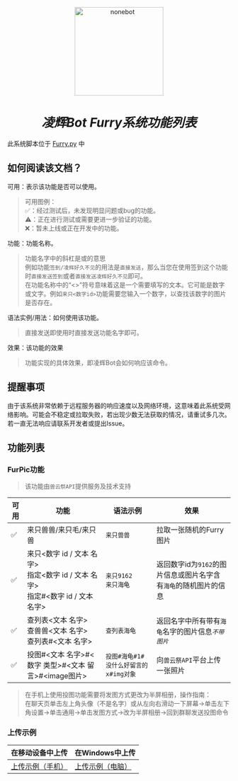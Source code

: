 <p align="center">
  <a href="https://github.com/Harmless-Turtle/LingHuiBot"><img src="http://q.qlogo.cn/headimg_dl?dst_uin=3806419216&spec=640&img_type=jpg" width="200" height="200" alt="nonebot"></a>
</p>

<h1 align="center"><em>凌辉Bot Furry系统功能列表</em></h1>

此系统脚本位于 <a href="https://github.com/Harmless-Turtle/LingHuiBot/blob/main/src/plugins/Furry.py">Furry.py</a> 中

## 如何阅读该文档？
可用：表示该功能是否可以使用。<br>
> 可用图例：<br>✅：经过测试后，未发现明显问题或bug的功能。<br>⚠️：正在进行测试或需要更进一步验证的功能。<br>❌：暂未上线或正在开发中的功能。

功能：功能名称。<br>
> 功能名字中的斜杠是或的意思<br>例如功能`签到/凌辉好久不见`的用法是`直接发送`，那么当您在使用签到这个功能时`直接发送签到`或者`直接发送凌辉好久不见`即可。<br>在功能名称中的“<>”符号意味着这是一个需要填写的文本。它可能是数字或文字。例如`来只<数字id>`功能需要您输入一个数字，以查找该数字的图片是否存在。

语法实例/用法：如何使用该功能。
> 直接发送即使用时直接发送功能名字即可。

效果：该功能的效果
> 功能实现的具体效果，即凌辉Bot会如何响应该命令。

## 提醒事项
由于该系统非常依赖于远程服务器的响应速度以及网络环境，这意味着此系统受网络影响。可能会不稳定或拉取失败，若出现少数无法获取的情况，请重试多几次。若一直无法响应请联系开发者或提出Issue。

## 功能列表
<h3>FurPic功能</h3>

> 该功能由`兽云祭API`提供服务及技术支持

|可用|功能|语法示例|效果|
|----|----|----|----|
|✅|来只兽兽/来只毛/来只兽|`来只兽兽`|拉取一张随机的Furry图片|
|✅|来只<数字 id / 文本 名字><br>指定<数字 id / 文本 名字><br>指定#<数字 id / 文本 名字>|`来只9162`<br>`来只海龟`|返回数字id为`9162`的图片信息或图片名字含有`海龟`的随机图片的信息|
|✅|查列表<文本 名字><br>查兽兽<文本 名字><br>查列表#<文本 名字>|`查列表海龟`|返回名字中所有带有`海龟`名字的图片信息<em>`不带图片`</em>|
|✅|投图#<文本 名字>#<数字 类型>#<文本 留言>#<image图片>|`投图#海龟#1#没什么好留言的x#img对象`|向`兽云祭API`平台上传一张照片|

> 在手机上使用投图功能需要将发图方式更改为半屏相册，操作指南：<br>在聊天页单击左上角头像（不是名字）或从左向右滑动一下屏幕->单击左下角设置->单击通用->单击发图方式->改为半屏相册->回到群聊发送投图命令

### 上传示例
|在移动设备中上传|在Windows中上传|
|----|----|
|<a href="https://github.com/Harmless-Turtle/LingHuiBot/blob/main/Markdown/Example_Picture/mobile_upload.gif">上传示例（手机）</a>|<a href="https://github.com/Harmless-Turtle/LingHuiBot/blob/main/Markdown/Example_Picture/PC_upload.gif">上传示例（电脑）</a>|